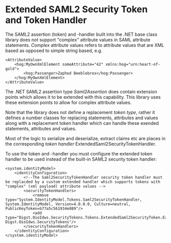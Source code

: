 ﻿# Extended SAML2 Security Token and Token Handler

The SAML2 assertion (token) and -handler built into the .NET base class library does not support "complex" attribute values in SAML attribute statements.
*Complex* attribute values refers to attribute values that are XML based as opposed to simple string based, e.g.

    <AttributeValue>
        <hog:MyOwnXmlElement someAttribute="42" xmlns:hog="urn:heart-of-gold">
            <hog:Passenger>Zaphod Beeblebrox</hog:Passenger>
        </hog:MyOwnXmlElement>
    </AttributeValue>

The .NET SAML2 assertion type *Saml2Assertion* does contain extension points which allows it to be extended with this capability. This library
uses these extension points to allow for complex attribute values.

Note that the library does not define a replacement *token type*, rather it defines a number classes for replacing statements, attributes and values along
with a replacement token handler which can handle these exended statements, attributes and values.

Most of the logic to serialize and deserialize, extract claims etc are places in the corresponding *token handler* ExtendedSaml2SecurityTokenHandler.

To use the token and -handler you must configure the extended token handler to be used instead of the built-in SAML2 security token handler:

    <system.identityModel>
        <identityConfiguration>
            <!--The Saml2SecurityTokenHandler security token handler must be replacded by a custom extended handler which supports tokens with "complex" (xml payload) attribute values -->
            <securityTokenHandlers>
                <remove type="System.IdentityModel.Tokens.Saml2SecurityTokenHandler, System.IdentityModel, Version=4.0.0.0, Culture=neutral, PublicKeyToken=b77a5c561934e089"/>
                <add type="Digst.OioIdws.SecurityTokens.Tokens.ExtendedSaml2SecurityToken.ExtendedSaml2SecurityTokenHandler, Digst.OioIdws.SecurityTokens"/>
            </securityTokenHandlers>
        </identityConfiguration>
    </system.identityModel>

